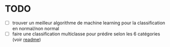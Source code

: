 # TODO

- [ ] trouver un meilleur algorithme de machine learning pour la classification en normal/non normal
- [ ] faire une classification multiclasse pour prédire selon les 6 catégories (voir [readme](README.md))
